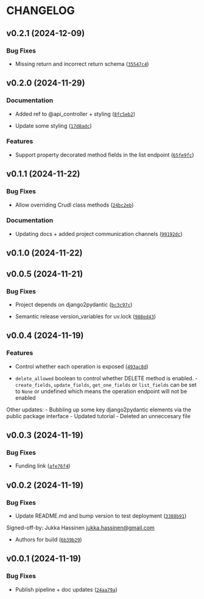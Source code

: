 # CHANGELOG


## v0.2.1 (2024-12-09)

### Bug Fixes

- Missing return and incorrect return schema
  ([`35547c4`](https://github.com/NextGenContributions/django-ninja-crudl/commit/35547c440d0515ff6ce3c96fffb8ffe4498e2784))


## v0.2.0 (2024-11-29)

### Documentation

- Added ref to @api_controller + styling
  ([`8fc5eb2`](https://github.com/NextGenContributions/django-ninja-crudl/commit/8fc5eb2f89f01a91b56601335455c229825adf22))

- Update some styling
  ([`17d0adc`](https://github.com/NextGenContributions/django-ninja-crudl/commit/17d0adcdb06a6c059ff453bd3674245c9abda1a1))

### Features

- Support property decorated method fields in the list endpoint
  ([`65fe9fc`](https://github.com/NextGenContributions/django-ninja-crudl/commit/65fe9fced4db786bf0effdf58907164b9ad9763f))


## v0.1.1 (2024-11-22)

### Bug Fixes

- Allow overriding Crudl class methods
  ([`24bc2eb`](https://github.com/NextGenContributions/django-ninja-crudl/commit/24bc2eb60d16ebf6a0b13af2fc590f75e2b606f0))

### Documentation

- Updating docs + added project communication channels
  ([`99192dc`](https://github.com/NextGenContributions/django-ninja-crudl/commit/99192dc48e0654ab8c042067de5f4312bdedb4d8))


## v0.1.0 (2024-11-22)


## v0.0.5 (2024-11-21)

### Bug Fixes

- Project depends on django2pydantic
  ([`bc3c97c`](https://github.com/NextGenContributions/django-ninja-crudl/commit/bc3c97cac187e931df15fc6e26d9164afc421ddb))

- Semantic release version_variables for uv.lock
  ([`988ed43`](https://github.com/NextGenContributions/django-ninja-crudl/commit/988ed432509a7bfa4477e11dfcdddd5534e3e29f))


## v0.0.4 (2024-11-19)

### Features

- Control whether each operation is exposed
  ([`493ac8d`](https://github.com/NextGenContributions/django-ninja-crudl/commit/493ac8d626c158ce9a7dc252be22a67328fb9abd))

- `delete_allowed` boolean to control whether DELETE method is enabled. - `create_fields`,
  `update_fields`, `get_one_fields` or `list_fields` can be set to `None` or undefined which means
  the operation endpoint will not be enabled

Other updates: - Bubbling up some key django2pydantic elements via the public package interface -
  Updated tutorial - Deleted an unneccesary file


## v0.0.3 (2024-11-19)

### Bug Fixes

- Funding link
  ([`afe76f4`](https://github.com/NextGenContributions/django-ninja-crudl/commit/afe76f4a0644c2620bf3729c0e852ba586667db1))


## v0.0.2 (2024-11-19)

### Bug Fixes

- Update README.md and bump version to test deployment
  ([`3388b91`](https://github.com/NextGenContributions/django-ninja-crudl/commit/3388b914b793f4db167bce90a9a63567edd121f3))

Signed-off-by: Jukka Hassinen <jukka.hassinen@gmail.com>

- Authors for build
  ([`6b39b29`](https://github.com/NextGenContributions/django-ninja-crudl/commit/6b39b2966e5ef1693a6a52e6a1de7c553610cbbd))


## v0.0.1 (2024-11-19)

### Bug Fixes

- Publish pipeline + doc updates
  ([`24aa79a`](https://github.com/NextGenContributions/django-ninja-crudl/commit/24aa79abe91c0ebb7353ca2539e0ab4cdbebee77))
